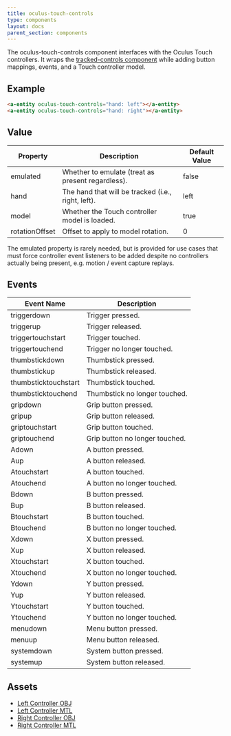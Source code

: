 ```yaml
---
title: oculus-touch-controls
type: components
layout: docs
parent_section: components
---
```


[trackedcontrols]: ./tracked-controls.md

The oculus-touch-controls component interfaces with the Oculus Touch controllers. It
wraps the [tracked-controls component][trackedcontrols] while adding button
mappings, events, and a Touch controller model.

## Example

```html
<a-entity oculus-touch-controls="hand: left"></a-entity>
<a-entity oculus-touch-controls="hand: right"></a-entity>
```

## Value

| Property             | Description                                        | Default Value        |
|----------------------|----------------------------------------------------|----------------------|
| emulated             | Whether to emulate (treat as present regardless).  | false                |
| hand                 | The hand that will be tracked (i.e., right, left). | left                 |
| model                | Whether the Touch controller model is loaded.      | true                 |
| rotationOffset       | Offset to apply to model rotation.                 | 0                    |

The emulated property is rarely needed, but is provided for use cases that must force controller
event listeners to be added despite no controllers actually being present, e.g. motion / event capture replays.

## Events

| Event Name           | Description                    |
| ----------           | -----------                    |
| triggerdown          | Trigger pressed.               |
| triggerup            | Trigger released.              |
| triggertouchstart    | Trigger touched.               |
| triggertouchend      | Trigger no longer touched.     |
| thumbstickdown       | Thumbstick pressed.            |
| thumbstickup         | Thumbstick released.           |
| thumbsticktouchstart | Thumbstick touched.            |
| thumbsticktouchend   | Thumbstick no longer touched.  |
| gripdown             | Grip button pressed.           |
| gripup               | Grip button released.          |
| griptouchstart       | Grip button touched.           |
| griptouchend         | Grip button no longer touched. |
| Adown                | A button pressed.              |
| Aup                  | A button released.             |
| Atouchstart          | A button touched.              |
| Atouchend            | A button no longer touched.    |
| Bdown                | B button pressed.              |
| Bup                  | B button released.             |
| Btouchstart          | B button touched.              |
| Btouchend            | B button no longer touched.    |
| Xdown                | X button pressed.              |
| Xup                  | X button released.             |
| Xtouchstart          | X button touched.              |
| Xtouchend            | X button no longer touched.    |
| Ydown                | Y button pressed.              |
| Yup                  | Y button released.             |
| Ytouchstart          | Y button touched.              |
| Ytouchend            | Y button no longer touched.    |
| menudown             | Menu button pressed.           |
| menuup               | Menu button released.          |
| systemdown           | System button pressed.         |
| systemup             | System button released.        |

## Assets

- [Left Controller OBJ](https://cdn.aframe.io/controllers/oculus/oculus-touch-controller-left.obj)
- [Left Controller MTL](https://cdn.aframe.io/controllers/oculus/oculus-touch-controller-left.mtl)
- [Right Controller OBJ](https://cdn.aframe.io/controllers/oculus/oculus-touch-controller-right.obj)
- [Right Controller MTL](https://cdn.aframe.io/controllers/oculus/oculus-touch-controller-right.mtl)
